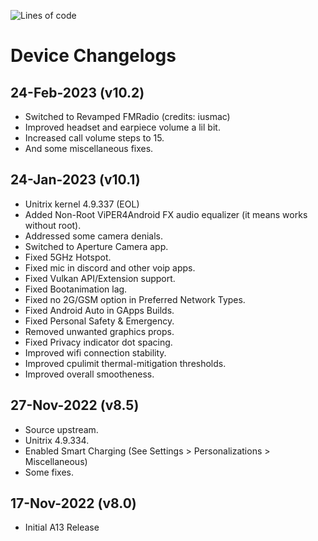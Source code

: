 ![Lines of code](https://img.shields.io/badge/Update%20Status-EOL%20%2F%20Dropped-blue)

# Device Changelogs

## 24-Feb-2023 (v10.2)
- Switched to Revamped FMRadio (credits: iusmac)
- Improved headset and earpiece volume a lil bit.
- Increased call volume steps to 15.
- And some miscellaneous fixes.

## 24-Jan-2023 (v10.1)
- Unitrix kernel 4.9.337 (EOL)
- Added Non-Root ViPER4Android FX audio equalizer (it means works without root).
- Addressed some camera denials.
- Switched to Aperture Camera app.
- Fixed 5GHz Hotspot.
- Fixed mic in discord and other voip apps.
- Fixed Vulkan API/Extension support.
- Fixed Bootanimation lag.
- Fixed no 2G/GSM option in Preferred Network Types.
- Fixed Android Auto in GApps Builds.
- Fixed Personal Safety & Emergency.
- Removed unwanted graphics props.
- Fixed Privacy indicator dot spacing.
- Improved wifi connection stability.
- Improved cpulimit thermal-mitigation thresholds.
- Improved overall smootheness.

## 27-Nov-2022 (v8.5)
- Source upstream.
- Unitrix 4.9.334.
- Enabled Smart Charging (See Settings > Personalizations > Miscellaneous)
- Some fixes.

## 17-Nov-2022 (v8.0)
- Initial A13 Release
